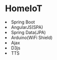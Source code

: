 # HomeIoT
<div>
<li>Spring Boot</li>
<li>AngularJS(SPA)</li>
<li>Spring Data(JPA)</li>
<li>Arduino(WiFi Shield)</li>
<li>Ajax</li>
<li>D3js</li>
<li>TTS</li>
</div>
